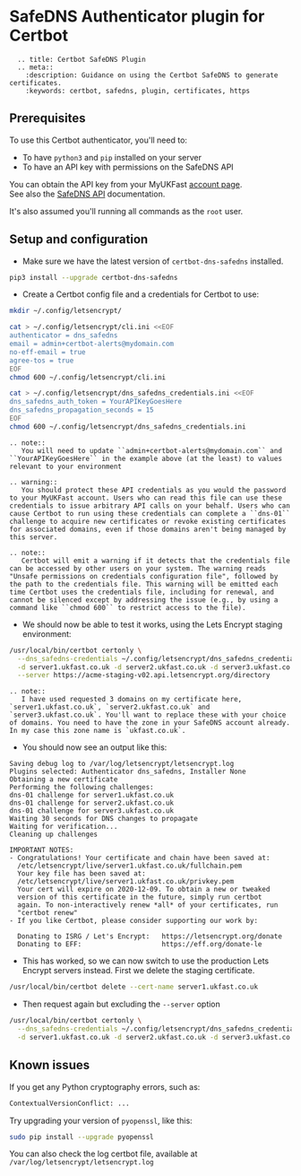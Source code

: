 # SafeDNS Authenticator plugin for Certbot

```eval_rst
  .. title: Certbot SafeDNS Plugin
  .. meta::
    :description: Guidance on using the Certbot SafeDNS to generate certificates.
    :keywords: certbot, safedns, plugin, certificates, https
```

## Prerequisites

To use this Certbot authenticator, you'll need to:

* To have `python3` and `pip` installed on your server
* To have an API key with permissions on the SafeDNS API

You can obtain the API key from your MyUKFast [account page](https://my.ukfast.co.uk/applications/index.php).  
See also the [SafeDNS API](https://developers.ukfast.io/documentation/safedns) documentation.

It's also assumed you'll running all commands as the `root` user.

## Setup and configuration

* Make sure we have the latest version of `certbot-dns-safedns` installed.
```bash
pip3 install --upgrade certbot-dns-safedns
```

* Create a Certbot config file and a credentials for Certbot to use:
```bash
mkdir ~/.config/letsencrypt/
```

```bash
cat > ~/.config/letsencrypt/cli.ini <<EOF
authenticator = dns_safedns
email = admin+certbot-alerts@mydomain.com
no-eff-email = true
agree-tos = true
EOF
chmod 600 ~/.config/letsencrypt/cli.ini
```

```bash
cat > ~/.config/letsencrypt/dns_safedns_credentials.ini <<EOF
dns_safedns_auth_token = YourAPIKeyGoesHere
dns_safedns_propagation_seconds = 15
EOF
chmod 600 ~/.config/letsencrypt/dns_safedns_credentials.ini
```
```eval_rst
.. note::
   You will need to update ``admin+certbot-alerts@mydomain.com`` and ``YourAPIKeyGoesHere`` in the example above (at the least) to values relevant to your environment
```

```eval_rst
.. warning::
   You should protect these API credentials as you would the password to your MyUKFast account. Users who can read this file can use these credentials to issue arbitrary API calls on your behalf. Users who can cause Certbot to run using these credentials can complete a ``dns-01`` challenge to acquire new certificates or revoke existing certificates for associated domains, even if those domains aren't being managed by this server.
```

```eval_rst
.. note::
   Certbot will emit a warning if it detects that the credentials file can be accessed by other users on your system. The warning reads "Unsafe permissions on credentials configuration file", followed by the path to the credentials file. This warning will be emitted each time Certbot uses the credentials file, including for renewal, and cannot be silenced except by addressing the issue (e.g., by using a command like ``chmod 600`` to restrict access to the file).
```

* We should now be able to test it works, using the Lets Encrypt staging environment:

```bash
/usr/local/bin/certbot certonly \
  --dns_safedns-credentials ~/.config/letsencrypt/dns_safedns_credentials.ini \
  -d server1.ukfast.co.uk -d server2.ukfast.co.uk -d server3.ukfast.co.uk \
  --server https://acme-staging-v02.api.letsencrypt.org/directory
```

```eval_rst
.. note::
   I have used requested 3 domains on my certificate here, `server1.ukfast.co.uk`, `server2.ukfast.co.uk` and `server3.ukfast.co.uk`. You'll want to replace these with your choice of domains. You need to have the zone in your SafeDNS account already. In my case this zone name is `ukfast.co.uk`.
```

* You should now see an output like this:
 ```none
Saving debug log to /var/log/letsencrypt/letsencrypt.log
Plugins selected: Authenticator dns_safedns, Installer None
Obtaining a new certificate
Performing the following challenges:
dns-01 challenge for server1.ukfast.co.uk
dns-01 challenge for server2.ukfast.co.uk
dns-01 challenge for server3.ukfast.co.uk
Waiting 30 seconds for DNS changes to propagate
Waiting for verification...
Cleaning up challenges

IMPORTANT NOTES:
 - Congratulations! Your certificate and chain have been saved at:
   /etc/letsencrypt/live/server1.ukfast.co.uk/fullchain.pem
   Your key file has been saved at:
   /etc/letsencrypt/live/server1.ukfast.co.uk/privkey.pem
   Your cert will expire on 2020-12-09. To obtain a new or tweaked
   version of this certificate in the future, simply run certbot
   again. To non-interactively renew *all* of your certificates, run
   "certbot renew"
 - If you like Certbot, please consider supporting our work by:

   Donating to ISRG / Let's Encrypt:   https://letsencrypt.org/donate
   Donating to EFF:                    https://eff.org/donate-le
```

* This has worked, so we can now switch to use the production Lets Encrypt servers instead. First we delete the staging certificate.

```bash
/usr/local/bin/certbot delete --cert-name server1.ukfast.co.uk
```

* Then request again but excluding the `--server` option

```bash
/usr/local/bin/certbot certonly \
  --dns_safedns-credentials ~/.config/letsencrypt/dns_safedns_credentials.ini \
  -d server1.ukfast.co.uk -d server2.ukfast.co.uk -d server3.ukfast.co.uk
```

## Known issues

If you get any Python cryptography errors, such as:

```bash
ContextualVersionConflict: ...
```

Try upgrading your version of `pyopenssl`, like this:

```bash
sudo pip install --upgrade pyopenssl
```

You can also check the log certbot file, available at `/var/log/letsencrypt/letsencrypt.log`
